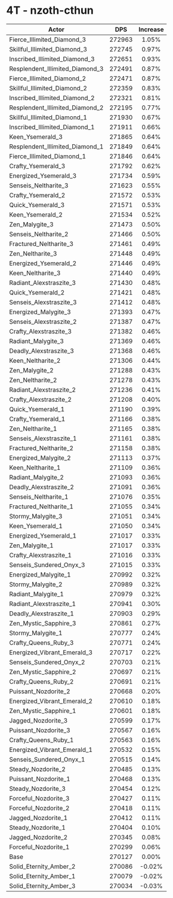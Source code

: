 # 4T - nzoth-cthun
| Actor | DPS | Increase |
|---|:---:|:---:|
|Fierce_Illimited_Diamond_3|272963|1.05%|
|Skillful_Illimited_Diamond_3|272745|0.97%|
|Inscribed_Illimited_Diamond_3|272651|0.93%|
|Resplendent_Illimited_Diamond_3|272491|0.87%|
|Fierce_Illimited_Diamond_2|272471|0.87%|
|Skillful_Illimited_Diamond_2|272359|0.83%|
|Inscribed_Illimited_Diamond_2|272321|0.81%|
|Resplendent_Illimited_Diamond_2|272195|0.77%|
|Skillful_Illimited_Diamond_1|271930|0.67%|
|Inscribed_Illimited_Diamond_1|271911|0.66%|
|Keen_Ysemerald_3|271865|0.64%|
|Resplendent_Illimited_Diamond_1|271849|0.64%|
|Fierce_Illimited_Diamond_1|271846|0.64%|
|Crafty_Ysemerald_3|271792|0.62%|
|Energized_Ysemerald_3|271734|0.59%|
|Senseis_Neltharite_3|271623|0.55%|
|Crafty_Ysemerald_2|271572|0.53%|
|Quick_Ysemerald_3|271571|0.53%|
|Keen_Ysemerald_2|271534|0.52%|
|Zen_Malygite_3|271473|0.50%|
|Senseis_Neltharite_2|271466|0.50%|
|Fractured_Neltharite_3|271461|0.49%|
|Zen_Neltharite_3|271448|0.49%|
|Energized_Ysemerald_2|271446|0.49%|
|Keen_Neltharite_3|271440|0.49%|
|Radiant_Alexstraszite_3|271430|0.48%|
|Quick_Ysemerald_2|271421|0.48%|
|Senseis_Alexstraszite_3|271412|0.48%|
|Energized_Malygite_3|271393|0.47%|
|Senseis_Alexstraszite_2|271387|0.47%|
|Crafty_Alexstraszite_3|271382|0.46%|
|Radiant_Malygite_3|271369|0.46%|
|Deadly_Alexstraszite_3|271368|0.46%|
|Keen_Neltharite_2|271306|0.44%|
|Zen_Malygite_2|271288|0.43%|
|Zen_Neltharite_2|271278|0.43%|
|Radiant_Alexstraszite_2|271236|0.41%|
|Crafty_Alexstraszite_2|271208|0.40%|
|Quick_Ysemerald_1|271190|0.39%|
|Crafty_Ysemerald_1|271166|0.38%|
|Zen_Neltharite_1|271165|0.38%|
|Senseis_Alexstraszite_1|271161|0.38%|
|Fractured_Neltharite_2|271158|0.38%|
|Energized_Malygite_2|271113|0.37%|
|Keen_Neltharite_1|271109|0.36%|
|Radiant_Malygite_2|271093|0.36%|
|Deadly_Alexstraszite_2|271091|0.36%|
|Senseis_Neltharite_1|271076|0.35%|
|Fractured_Neltharite_1|271055|0.34%|
|Stormy_Malygite_3|271051|0.34%|
|Keen_Ysemerald_1|271050|0.34%|
|Energized_Ysemerald_1|271017|0.33%|
|Zen_Malygite_1|271017|0.33%|
|Crafty_Alexstraszite_1|271016|0.33%|
|Senseis_Sundered_Onyx_3|271015|0.33%|
|Energized_Malygite_1|270992|0.32%|
|Stormy_Malygite_2|270989|0.32%|
|Radiant_Malygite_1|270979|0.32%|
|Radiant_Alexstraszite_1|270941|0.30%|
|Deadly_Alexstraszite_1|270903|0.29%|
|Zen_Mystic_Sapphire_3|270861|0.27%|
|Stormy_Malygite_1|270777|0.24%|
|Crafty_Queens_Ruby_3|270771|0.24%|
|Energized_Vibrant_Emerald_3|270717|0.22%|
|Senseis_Sundered_Onyx_2|270703|0.21%|
|Zen_Mystic_Sapphire_2|270697|0.21%|
|Crafty_Queens_Ruby_2|270691|0.21%|
|Puissant_Nozdorite_2|270668|0.20%|
|Energized_Vibrant_Emerald_2|270610|0.18%|
|Zen_Mystic_Sapphire_1|270601|0.18%|
|Jagged_Nozdorite_3|270599|0.17%|
|Puissant_Nozdorite_3|270567|0.16%|
|Crafty_Queens_Ruby_1|270563|0.16%|
|Energized_Vibrant_Emerald_1|270532|0.15%|
|Senseis_Sundered_Onyx_1|270515|0.14%|
|Steady_Nozdorite_2|270485|0.13%|
|Puissant_Nozdorite_1|270468|0.13%|
|Steady_Nozdorite_3|270454|0.12%|
|Forceful_Nozdorite_3|270427|0.11%|
|Forceful_Nozdorite_2|270418|0.11%|
|Jagged_Nozdorite_1|270412|0.11%|
|Steady_Nozdorite_1|270404|0.10%|
|Jagged_Nozdorite_2|270345|0.08%|
|Forceful_Nozdorite_1|270299|0.06%|
|Base|270127|0.00%|
|Solid_Eternity_Amber_2|270086|-0.02%|
|Solid_Eternity_Amber_1|270079|-0.02%|
|Solid_Eternity_Amber_3|270034|-0.03%|
